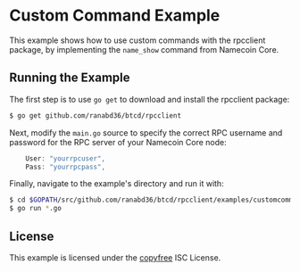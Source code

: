 Custom Command Example
======================

This example shows how to use custom commands with the rpcclient package, by
implementing the `name_show` command from Namecoin Core.

## Running the Example

The first step is to use `go get` to download and install the rpcclient package:

```bash
$ go get github.com/ranabd36/btcd/rpcclient
```

Next, modify the `main.go` source to specify the correct RPC username and
password for the RPC server of your Namecoin Core node:

```Go
	User: "yourrpcuser",
	Pass: "yourrpcpass",
```

Finally, navigate to the example's directory and run it with:

```bash
$ cd $GOPATH/src/github.com/ranabd36/btcd/rpcclient/examples/customcommand
$ go run *.go
```

## License

This example is licensed under the [copyfree](http://copyfree.org) ISC License.
